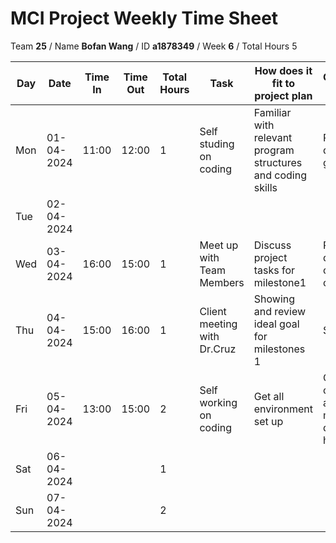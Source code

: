 # MCI Project Weekly Time Sheet

Team **25** / Name **Bofan Wang** / ID **a1878349** / Week **6** / Total Hours 5

| Day | Date       | Time In | Time Out | Total Hours | Task | How does it fit to project plan | Outcome/Next action |
| --- | ---------- | ------- | -------- | ----------- | ---- | ------------------------------- | ------------------- |
| Mon | 01-04-2024 | 11:00   | 12:00    | 1           | Self studing on coding | Familiar with relevant program structures and coding skills | Prepare question for group meeting|
| Tue | 02-04-2024 |         |          |             |   || |
| Wed | 03-04-2024 | 16:00   | 15:00    | 1           | Meet up with Team Members | Discuss project tasks for milestone1 | Prepare questions and confirm with client|
| Thu | 04-04-2024 | 15:00   | 16:00    | 1           | Client meeting with Dr.Cruz| Showing and review ideal goal for milestones 1| Start coding|
| Fri | 05-04-2024 | 13:00   | 15:00    | 2           | Self working on coding | Get all environment set up| Continue coding and aim to finish milestone1 during holidays
| Sat | 06-04-2024 |   |    | 1           | | | |
| Sun | 07-04-2024 |   |    | 2           |  | | 



